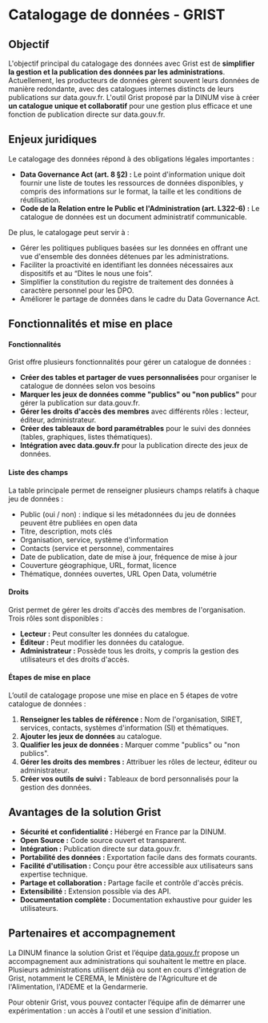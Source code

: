 # Catalogage de données - GRIST

## Objectif

L'objectif principal du catalogage des données avec Grist est de **simplifier la gestion et la publication des données par les administrations**. Actuellement, les producteurs de données gèrent souvent leurs données de manière redondante, avec des catalogues internes distincts de leurs publications sur data.gouv.fr. L'outil Grist proposé par la DINUM vise à créer **un catalogue unique et collaboratif** pour une gestion plus efficace et une fonction de publication directe sur data.gouv.fr.

## Enjeux juridiques

Le catalogage des données répond à des obligations légales importantes :

* **Data Governance Act (art. 8 §2) :** Le point d'information unique doit fournir une liste de toutes les ressources de données disponibles, y compris des informations sur le format, la taille et les conditions de réutilisation.
* **Code de la Relation entre le Public et l'Administration (art. L322-6) :** Le catalogue de données est un document administratif communicable.

De plus, le catalogage peut servir à :

* Gérer les politiques publiques basées sur les données en offrant une vue d'ensemble des données détenues par les administrations.
* Faciliter la proactivité en identifiant les données nécessaires aux dispositifs et au “Dites le nous une fois”.
* Simplifier la constitution du registre de traitement des données à caractère personnel pour les DPO.
* Améliorer le partage de données dans le cadre du Data Governance Act.

## Fonctionnalités et mise en place

#### Fonctionnalités

Grist offre plusieurs fonctionnalités pour gérer un catalogue de données :

* **Créer des tables et partager de vues personnalisées** pour organiser le catalogue de données selon vos besoins
* **Marquer les jeux de données comme "publics" ou "non publics"** pour gérer la publication sur data.gouv.fr.
* **Gérer les droits d'accès des membres** avec différents rôles : lecteur, éditeur, administrateur.
* **Créer des tableaux de bord paramétrables** pour le suivi des données (tables, graphiques, listes thématiques).
* **Intégration avec data.gouv.fr** pour la publication directe des jeux de données.

#### Liste des champs

La table principale permet de renseigner plusieurs champs relatifs à chaque jeu de données :

* Public (oui / non) : indique si les métadonnées du jeu de données peuvent être publiées en open data
* Titre, description, mots clés
* Organisation, service, système d'information
* Contacts (service et personne), commentaires
* Date de publication, date de mise à jour, fréquence de mise à jour
* Couverture géographique, URL, format, licence
* Thématique, données ouvertes, URL Open Data, volumétrie

#### Droits

Grist permet de gérer les droits d'accès des membres de l'organisation. Trois rôles sont disponibles :

* **Lecteur :** Peut consulter les données du catalogue.
* **Éditeur :** Peut modifier les données du catalogue.
* **Administrateur :** Possède tous les droits, y compris la gestion des utilisateurs et des droits d'accès.

#### Étapes de mise en place

L’outil de catalogage propose une mise en place en 5 étapes de votre catalogue de données :

1. **Renseigner les tables de référence :** Nom de l'organisation, SIRET, services, contacts, systèmes d'information (SI) et thématiques.
2. **Ajouter les jeux de données** au catalogue.
3. **Qualifier les jeux de données :** Marquer comme "publics" ou "non publics".
4. **Gérer les droits des membres :** Attribuer les rôles de lecteur, éditeur ou administrateur.
5. **Créer vos outils de suivi :** Tableaux de bord personnalisés pour la gestion des données.

## Avantages de la solution Grist

* **Sécurité et confidentialité :** Hébergé en France par la DINUM.
* **Open Source :** Code source ouvert et transparent.
* **Intégration :** Publication directe sur data.gouv.fr.
* **Portabilité des données :** Exportation facile dans des formats courants.
* **Facilité d'utilisation :** Conçu pour être accessible aux utilisateurs sans expertise technique.
* **Partage et collaboration :** Partage facile et contrôle d'accès précis.
* **Extensibilité :** Extension possible via des API.
* **Documentation complète :** Documentation exhaustive pour guider les utilisateurs.

## Partenaires et accompagnement

La DINUM finance la solution Grist et l’équipe [data.gouv.fr](http://data.gouv.fr) propose un accompagnement aux administrations qui souhaitent le mettre en place. Plusieurs administrations utilisent déjà ou sont en cours d'intégration de Grist, notamment le CEREMA, le Ministère de l'Agriculture et de l'Alimentation, l'ADEME et la Gendarmerie.

Pour obtenir Grist, vous pouvez contacter l’équipe afin de démarrer une expérimentation : un accès à l'outil et une session d'initiation.
